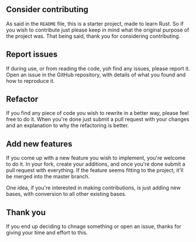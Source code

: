 ## Consider contributing
As said in the `README` file, this is a starter project, made to learn Rust. So if you wish to contribute just please keep in mind what the original purpose of the project was. That being said, thank you for considering contributing.

## Report issues
If during use, or from reading the code, yoh find any issues, please report it. Open an issue in the GitHub repository, with details of what you found and how to reproduce it.

## Refactor
If you find any piece of code you wish to rewrite in a better way, please feel free to do it. When you're done just submit a pull request with your changes and an explanation to why the refactoring is better.

## Add new features
If you come up with a new feature you wish to implement, you're welcome to do it. In your fork, create your additions, and once you're done submit a pull request with everything. If the feature seems fitting to the project, it'll be merged into the master branch.

One idea, if you're interested in making contributions, is just adding new bases, with conversion to all other existing bases.

## Thank you
If you end up deciding to chnage something or open an issue, thanks for giving your time and effort to this.

